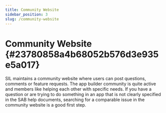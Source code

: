 ```yaml
---
title: Community Website
sidebar_position: 3
slug: /community-website
---
```




# Community Website {#23780858a4b68052b576d3e935e5a017}


SIL maintains a community website where users can post questions, comments or feature requests. The app builder community is quite active and members like helping each other with specific needs. If you have a question or are trying to do something in an app that is not clearly specified in the SAB help documents, searching for a comparable issue in the community website is a good first step.


